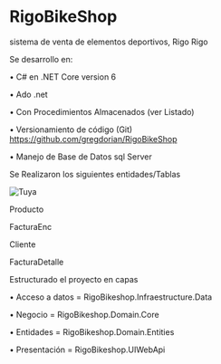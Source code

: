 # RigoBikeShop
sistema de venta de elementos deportivos, Rigo Rigo

Se desarrollo en: 

•	 C# en .NET Core version 6

•	 Ado .net

•	 Con Procedimientos Almacenados (ver Listado)

•	Versionamiento de código (Git) https://github.com/gregdorian/RigoBikeShop

•	Manejo de Base de Datos sql Server

Se Realizaron los siguientes entidades/Tablas

![Tuya](https://user-images.githubusercontent.com/3777303/155810877-4b296341-ffe1-4139-9034-f4aeb7e4dcc7.PNG)

Producto

FacturaEnc

Cliente

FacturaDetalle

Estructurado el proyecto en capas 

•	Acceso a datos = RigoBikeshop.Infraestructure.Data

•	Negocio = RigoBikeshop.Domain.Core

•	Entidades = RigoBikeshop.Domain.Entities

•	Presentación = RigoBikeshop.UIWebApi
